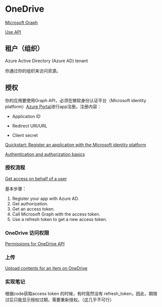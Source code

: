 # OneDrive

[Microsoft Graph](https://docs.microsoft.com/en-us/graph/overview)


[Use API](https://docs.microsoft.com/en-us/graph/use-the-api)


## 租户（组织）

Azure Active Directory (Azure AD) tenant

你通过你的组织来访问资源。



## 授权

你的应用要使用Graph API，必须在微软身份认证平台（Microsoft identity platform）[Azure Portal](https://portal.azure.com/#home)进行app注册。注册内容：

- Application ID

- Redirect URI/URL

- Client secret

[Quickstart: Register an application with the Microsoft identity platform](https://docs.microsoft.com/en-us/azure/active-directory/develop/quickstart-register-app)


[Authentication and authorization basics](https://docs.microsoft.com/en-us/graph/auth/auth-concepts)



### 授权流程

[Get access on behalf of a user](https://docs.microsoft.com/en-us/graph/auth-v2-user)

基本步骤：

1. Register your app with Azure AD.
2. Get authorization.
3. Get an access token.
4. Call Microsoft Graph with the access token.
5. Use a refresh token to get a new access token.


### OneDrive 访问权限

[Permissions for OneDrive API](https://docs.microsoft.com/en-us/onedrive/developer/rest-api/concepts/permissions_reference?view=odsp-graph-online)


### 上传

[Upload contents for an item on OneDrive](https://docs.microsoft.com/en-us/onedrive/developer/rest-api/concepts/upload?view=odsp-graph-online)


### 实现笔记

根据code获取access token 的时候，有时竟然没有 refresh_token，因此，期限过后只能显示授权过期，需要重新授权。（这几乎不可行）





